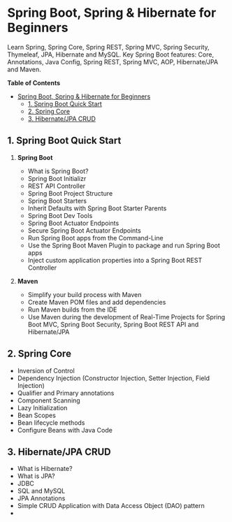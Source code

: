 # Spring Boot, Spring & Hibernate for Beginners

Learn Spring, Spring Core, Spring REST, Spring MVC, Spring Security, Thymeleaf, JPA, Hibernate and MySQL. Key Spring Boot features: Core, Annotations, Java Config, Spring REST, Spring MVC, AOP, Hibernate/JPA and Maven.

**Table of Contents**
- [Spring Boot, Spring \& Hibernate for Beginners](#spring-boot-spring--hibernate-for-beginners)
  - [1. Spring Boot Quick Start](#1-spring-boot-quick-start)
  - [2. Spring Core](#2-spring-core)
  - [3. Hibernate/JPA CRUD](#3-hibernatejpa-crud)

## 1. Spring Boot Quick Start

   1. **Spring Boot**
   
         * What is Spring Boot?
         * Spring Boot Initializr
         * REST API Controller
         * Spring Boot Project Structure
         * Spring Boot Starters
         * Inherit Defaults with Spring Boot Starter Parents
         * Spring Boot Dev Tools
         * Spring Boot Actuator Endpoints
         * Secure Spring Boot Actuator Endpoints
         * Run Spring Boot apps from the Command-Line
         * Use the Spring Boot Maven Plugin to package and run Spring Boot apps
         * Inject custom application properties into a Spring Boot REST Controller

   2. **Maven**
   
         * Simplify your build process with Maven
         * Create Maven POM files and add dependencies
         * Run Maven builds from the IDE
         *  Use Maven during the development of Real-Time Projects for Spring Boot MVC, Spring Boot Security, Spring Boot REST API and Hibernate/JPA

## 2. Spring Core

   * Inversion of Control
   * Dependency Injection (Constructor Injection, Setter Injection, Field Injection)
   * Qualifier and Primary annotations
   * Component Scanning
   * Lazy Initialization
   * Bean Scopes
   * Bean lifecycle methods
   * Configure Beans with Java Code

## 3. Hibernate/JPA CRUD

   * What is Hibernate?
   * What is JPA?
   * JDBC
   * SQL and MySQL
   * JPA Annotations
   * Simple CRUD Application with Data Access Object (DAO) pattern
   *  
